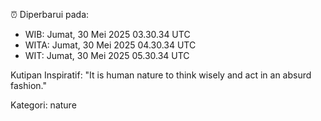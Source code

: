 ⏰ Diperbarui pada:
- WIB: Jumat, 30 Mei 2025 03.30.34 UTC
- WITA: Jumat, 30 Mei 2025 04.30.34 UTC
- WIT: Jumat, 30 Mei 2025 05.30.34 UTC

Kutipan Inspiratif:
"It is human nature to think wisely and act in an absurd fashion."


Kategori: nature


